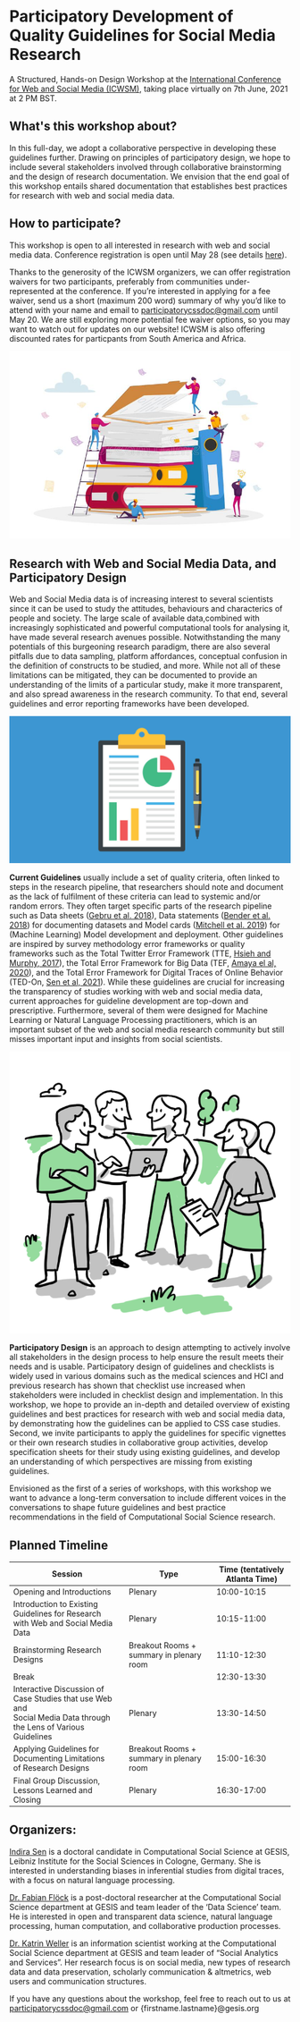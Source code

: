 # Participatory Development of Quality Guidelines for Social Media Research

A Structured, Hands-on Design Workshop at the [International Conference for Web and Social Media (ICWSM)](https://icwsm.org/2021/index.html), taking place virtually on 7th June, 2021 at 2 PM BST. 


## What's this workshop about? 

In this full-day, we adopt a collaborative perspective in developing these guidelines further. Drawing on principles of participatory design, we hope to include several stakeholders involved through collaborative brainstorming and the design of research documentation. We envision that the end goal of this workshop entails shared documentation that establishes best practices for research with web and social media data.


## How to participate?

This workshop is open to all interested in research with web and social media data. 
Conference registration is open until May 28 (see details [here](https://icwsm.org/2021/index.html#registration)). 

Thanks to the generosity of the ICWSM organizers, we can offer registration waivers for two participants, preferably from communities under-represented at the conference. If you’re interested in applying for a fee waiver, send us a short (maximum 200 word) summary of why you’d like to attend with your name and email to participatorycssdoc@gmail.com until May 20. 
We are still exploring more potential fee waiver options, so you may want to watch out for updates on our website! ICWSM is also offering discounted rates for particpants from South America and Africa.


![Participatory](participatory_css.jpg)

## Research with Web and Social Media Data, and Participatory Design

Web and Social Media data is of increasing interest to several scientists since it can be used to study the attitudes, behaviours and characterics of people and society. The large scale of available data,combined with increasingly sophisticated and powerful computational tools for analysing it, have made several research avenues possible. Notwithstanding the many potentials of this burgeoning research paradigm, there are also several pitfalls due to data sampling, platform affordances, conceptual confusion in the definition of constructs to be studied, and more. While not all of these limitations can be mitigated, they can be documented to provide an understanding of the limits of a particular study, make it more transparent, and also spread awareness in the research community. To that end, several guidelines and error reporting frameworks have been developed. 

![Documentation](datasheet-og.jpg)

**Current Guidelines** usually include a set of quality criteria, often linked to steps in the research pipeline, that researchers should note and document as the lack of fulfilment of these criteria can lead to systemic and/or random errors. They often target specific parts of the research pipeline such as Data sheets ([Gebru et al. 2018](https://arxiv.org/pdf/1803.09010.pdf)), Data statements ([Bender et al. 2018](https://www.aclweb.org/anthology/Q18-1041.pdf)) for documenting datasets and Model cards ([Mitchell et al. 2019](https://arxiv.org/pdf/1810.03993.pdf)) for (Machine Learning) Model development and deployment. Other guidelines are inspired by survey methodology error frameworks or quality frameworks such as the Total Twitter Error Framework (TTE, [Hsieh and Murphy, 2017](https://onlinelibrary.wiley.com/doi/10.1002/9781119041702.ch2)), the Total Error Framework for Big Data (TEF, [Amaya el al, 2020](https://academic.oup.com/jssam/article-abstract/8/1/89/5728725)), and the Total Error Framework for Digital Traces of Online Behavior (TED-On, [Sen et al, 2021](https://arxiv.org/pdf/1907.08228.pdf)). While these guidelines are crucial for increasing the transparency of studies working with web and social media data, current approaches for guideline development are top-down and prescriptive. Furthermore, several of them were designed for Machine Learning or Natural Language Processing practitioners, which is an important subset of the web and social media research community but still misses important input and insights from social scientists. 


![Participatory Design](participatory.png)

**Participatory Design** is an approach to design attempting to actively involve all stakeholders in the design process to help ensure the result meets their needs and is usable. Participatory design of guidelines and checklists is widely used in various domains such as the medical sciences and HCI and previous research has shown that checklist use increased when stakeholders were included in checklist design and implementation. In this workshop, we hope to provide an in-depth and detailed overview of existing guidelines and best practices for research with web and social media data, by demonstrating how the guidelines can be applied to CSS case studies. Second, we invite participants to apply the guidelines for specific vignettes or their own research studies in collaborative group activities, develop specification sheets for their study using existing guidelines, and develop an understanding of which perspectives are missing from existing guidelines.

Envisioned as the first of a series of workshops, with this workshop we want to advance a long-term conversation to include different voices in the conversations to shape future guidelines and best practice recommendations in the field of Computational Social Science  research.  


## Planned Timeline

| Session                                                                                                              | Type                                     | Time (tentatively Atlanta Time) |
|----------------------------------------------------------------------------------------------------------------------|------------------------------------------|---------------------------------|
| Opening and Introductions                                                                                            | Plenary                                  | 10:00-10:15                     |
| Introduction to Existing Guidelines for Research<br>with Web and Social Media Data                                   | Plenary                                  | 10:15-11:00                     |
| Brainstorming Research Designs                                                                                       | Breakout Rooms + summary in plenary room | 11:10-12:30                     |
| Break                                                                                                                |                                          | 12:30-13:30                     |
| Interactive Discussion of Case Studies that use Web and <br>Social Media Data through the Lens of Various Guidelines | Plenary                                  | 13:30-14:50                     |
| Applying Guidelines for Documenting Limitations<br>of Research Designs                                               | Breakout Rooms + summary in plenary room | 15:00-16:30                     |
| Final Group Discussion, Lessons Learned and Closing                                                                  | Plenary                                  | 16:30-17:00                     |


## Organizers:

[Indira Sen](indiiigo.github.io/) is a doctoral candidate in Computational Social Science at GESIS, Leibniz Institute for the Social Sciences in Cologne, Germany. She is interested in understanding biases in inferential studies from digital traces, with a focus on natural language processing.

[Dr. Fabian Flöck](https://www.gesis.org/en/institute/staff/person/fabian.floeck) is a post-doctoral researcher at the Computational Social Science department at GESIS and team leader of the ‘Data Science’ team. He is interested in open and transparent data science, natural language processing, human computation, and collaborative production processes.

[Dr. Katrin Weller](https://katrinweller.net/) is an information scientist working at the Computational Social Science department at GESIS and team leader of “Social Analytics and Services”. Her research focus is on social media, new types of research data and data preservation, scholarly communication & altmetrics, web users and communication structures. 

If you have any questions about the workshop, feel free to reach out to us at participatorycssdoc@gmail.com or {firstname.lastname}@gesis.org